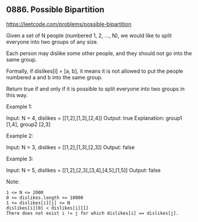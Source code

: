 ## 0886. Possible Bipartition

https://leetcode.com/problems/possible-bipartition

Given a set of N people (numbered 1, 2, ..., N), we would like to split everyone into two groups of any size.

Each person may dislike some other people, and they should not go into the same group.

Formally, if dislikes[i] = [a, b], it means it is not allowed to put the people numbered a and b into the same group.

Return true if and only if it is possible to split everyone into two groups in this way.

Example 1:

Input: N = 4, dislikes = [[1,2],[1,3],[2,4]]
Output: true
Explanation: group1 [1,4], group2 [2,3]

Example 2:

Input: N = 3, dislikes = [[1,2],[1,3],[2,3]]
Output: false

Example 3:

Input: N = 5, dislikes = [[1,2],[2,3],[3,4],[4,5],[1,5]]
Output: false

Note:

    1 <= N <= 2000
    0 <= dislikes.length <= 10000
    1 <= dislikes[i][j] <= N
    dislikes[i][0] < dislikes[i][1]
    There does not exist i != j for which dislikes[i] == dislikes[j].
